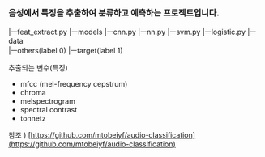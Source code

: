 ### 음성에서 특징을 추출하여 분류하고 예측하는 프로젝트입니다.


|ㅡfeat_extract.py 
|ㅡmodels 
   |ㅡcnn.py 
   |ㅡnn.py 
   |ㅡsvm.py 
   |ㅡlogistic.py 
|ㅡdata <br>
   |ㅡothers(label 0) 
   |ㅡtarget(label 1) 

추출되는 변수(특징)
- mfcc (mel-frequency cepstrum) 
- chroma
- melspectrogram
- spectral contrast
- tonnetz  <br>


참조 ) [https://github.com/mtobeiyf/audio-classification](https://github.com/mtobeiyf/audio-classification)
